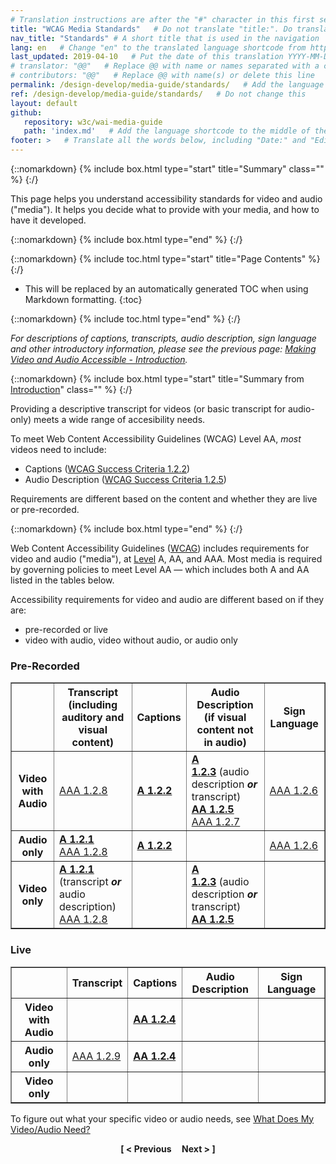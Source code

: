 ```yaml
---
# Translation instructions are after the "#" character in this first section. They are comments that do not show up in the web page. You do not need to translate the instructions after #.
title: "WCAG Media Standards"   # Do not translate "title:". Do translate the text after "title:".
nav_title: "Standards" # A short title that is used in the navigation
lang: en   # Change "en" to the translated language shortcode from https://www.iana.org/assignments/language-subtag-registry/language-subtag-registry
last_updated: 2019-04-10   # Put the date of this translation YYYY-MM-DD (with month in the middle)
# translator: "@@"   # Replace @@ with name or names separated with a comma
# contributors: "@@"   # Replace @@ with name(s) or delete this line
permalink: /design-develop/media-guide/standards/   # Add the language shortcode to the end; for example /fundamentals/accessibility-intro/fr
ref: /design-develop/media-guide/standards/   # Do not change this
layout: default
github:
   repository: w3c/wai-media-guide
   path: 'index.md'   # Add the language shortcode to the middle of the filename, for example index.fr.md
footer: >   # Translate all the words below, including "Date:" and "Editor:". 
---
```


{::nomarkdown}
{% include box.html type="start" title="Summary" class="" %}
{:/}

This page helps you understand accessibility standards for video and audio (&quot;media&quot;). It helps you decide what to provide with your media, and how to have it developed.

{::nomarkdown}
{% include box.html type="end" %}
{:/}

{::nomarkdown}
{% include toc.html type="start" title="Page Contents" %}
{:/}

- This will be replaced by an automatically generated TOC when using Markdown formatting.
{:toc}

{::nomarkdown}
{% include toc.html type="end" %}
{:/}

<p><em>For descriptions of captions, transcripts, audio description, sign language and other introductory information, please see the previous page: <a href="#intro">Making Video and Audio Accessible - Introduction</a>.</em></p>

{::nomarkdown}
{% include box.html type="start" title="Summary from <a href="@@">Introduction</a>" class="" %}
{:/}

<p>Providing a descriptive transcript for videos (or basic transcript for audio-only) meets a wide range of accesibility needs.</p>
<p>To meet Web Content Accessibility Guidelines (WCAG) Level AA, <em>most</em> videos need to include:</p>
<ul>
  <li>Captions (<a href="https://www.w3.org/WAI/WCAG21/Understanding/captions-prerecorded">WCAG Success Criteria 1.2.2</a>)</li>
  <li>Audio Description (<a href="https://www.w3.org/WAI/WCAG21/Understanding/audio-description-prerecorded">WCAG Success Criteria 1.2.5</a>)</li>
</ul>
<p>Requirements are different based on the content and whether they are live or pre-recorded.</p>

{::nomarkdown}
{% include box.html type="end" %}
{:/}

<p>Web Content Accessibility Guidelines (<a href="https://www.w3.org/WAI/standards-guidelines/wcag/">WCAG</a>) includes requirements for video and audio (&quot;media&quot;), at <a href="https://www.w3.org/WAI/WCAG21/Understanding/conformance.html#uc-levels-head">Level</a> A, AA, and AAA. Most media is required by governing policies to meet Level AA &mdash; which includes both A and AA listed in the tables below.</p>
<p>Accessibility requirements for video and audio are different based on if they are:</p>
<ul>
  <li> pre-recorded or live</li>
  <li> video with audio, video without audio, or audio only</li>
</ul>
<h3>Pre-Recorded</h3>
<table border="1" cellspacing="0" cellpadding="7">
  <tbody>
    <tr>
      <th scope="col">&nbsp;</th>
      <th scope="col">Transcript <span class="normal-weight">(including auditory and visual content)</span></th>
      <th scope="col">Captions</th>
      <th scope="col">Audio Description <span class="normal-weight">(if visual content not in audio)</span></th>
      <th scope="col">Sign Language</th>
    </tr>
    <tr>
      <th scope="row">Video with Audio</th>
      <td><a href="https://www.w3.org/TR/UNDERSTANDING-WCAG20/media-equiv-text-doc">AAA 1.2.8</a></td>
      <td><strong><a href="https://www.w3.org/WAI/WCAG21/Understanding/captions-prerecorded">A 1.2.2</a></strong></td>
      <td><strong><a href="https://www.w3.org/WAI/WCAG21/Understanding/audio-description-or-media-alternative-prerecorded">A 1.2.3</a></strong>&nbsp;(audio description <em><strong>or</strong></em> transcript)<br>
        <strong><a href="https://www.w3.org/WAI/WCAG21/Understanding/audio-description-prerecorded">AA 1.2.5</a><a href="https://www.w3.org/WAI/WCAG21/Understanding/media-equiv-audio-desc-only"></a></strong><br>
        <a href="https://www.w3.org/WAI/WCAG21/Understanding/extended-audio-description-prerecorded">AAA 1.2.7</a></td>
      <td><a href="https://www.w3.org/WAI/WCAG21/Understanding/sign-language-prerecorded">AAA 1.2.6</a></td>
    </tr>
    <tr>
      <th scope="row">Audio only</th>
      <td><strong><a href="https://www.w3.org/WAI/WCAG21/Understanding/audio-only-and-video-only-prerecorded">A 1.2.1</a></strong><br>
        <a href="https://www.w3.org/WAI/WCAG21/Understanding/media-alternative-prerecorded">AAA 1.2.8</a></td>
      <td><strong><a href="https://www.w3.org/WAI/WCAG21/Understanding/captions-prerecorded">A 1.2.2</a></strong></td>
      <td>&nbsp;</td>
      <td><a href="https://www.w3.org/WAI/WCAG21/Understanding/sign-language-prerecorded">AAA 1.2.6</a></td>
    </tr>
    <tr>
      <th scope="row">Video only</th>
      <td><strong><a href="https://www.w3.org/WAI/WCAG21/Understanding/audio-only-and-video-only-prerecorded">A 1.2.1</a><a href="https://www.w3.org/WAI/WCAG21/Understanding/media-equiv-av-only-alt"></a></strong> (transcript <em><strong>or</strong></em> audio description)<br>
        <a href="https://www.w3.org/WAI/WCAG21/Understanding/media-alternative-prerecorded">AAA 1.2.8</a>
      <td>&nbsp;</td>
      <td><strong><a href="https://www.w3.org/WAI/WCAG21/Understanding/audio-description-or-media-alternative-prerecorded">A 1.2.3</a></strong>&nbsp;(audio description <em><strong>or</strong></em> transcript)<br>
        <strong><a href="https://www.w3.org/WAI/WCAG21/Understanding/audio-description-prerecorded">AA 1.2.5</a></strong></td>
      <td>&nbsp;</td>
    </tr>
  </tbody>
</table>
<h3>Live</h3>
<table border="1" cellspacing="0" cellpadding="7">
  <tbody>
    <tr>
      <th scope="col">&nbsp;</th>
      <th scope="col">Transcript</th>
      <th scope="col">Captions</th>
      <th scope="col">Audio Description</th>
      <th scope="col">Sign Language</th>
    </tr>
    <tr>
      <th scope="row">Video with Audio</th>
      <td>&nbsp;</td>
      <td><strong><a href="https://www.w3.org/WAI/WCAG21/Understanding/captions-live">AA 1.2.4</a></strong></td>
      <td>&nbsp;</td>
      <td>&nbsp;</td>
    </tr>
    <tr>
      <th scope="row">Audio only</th>
      <td><a href="https://www.w3.org/WAI/WCAG21/Understanding/audio-only-live">AAA 1.2.9</a></td>
      <td><strong><a href="https://www.w3.org/WAI/WCAG21/Understanding/captions-live">AA 1.2.4</a></strong></td>
      <td>&nbsp;</td>
      <td>&nbsp;</td>
    </tr>
    <tr>
      <th scope="row">Video only</th>
      <td>
      <td>&nbsp;</td>
      <td>&nbsp;</td>
      <td>&nbsp;</td>
    </tr>
  </tbody>
</table>

<p>To figure out what your specific video or audio needs, see <a href="@@">What Does My Video/Audio Need?</a></p>

<p style="text-align:center"><strong>[ < Previous &nbsp;&nbsp;&nbsp; Next > ]</strong></p>

